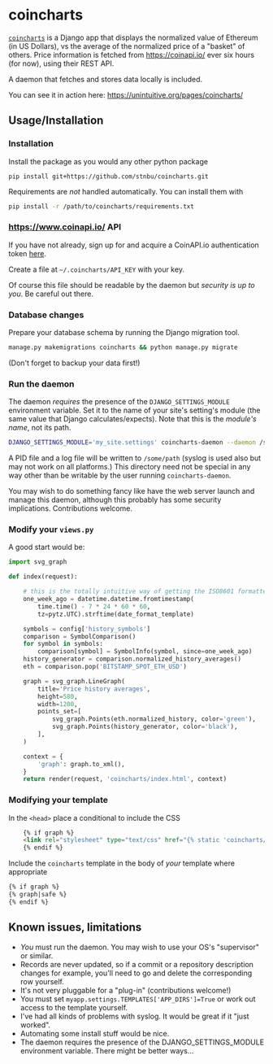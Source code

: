 
# coincharts


[`coincharts`](https://github.com/stnbu/coincharts) is a Django app that displays the normalized value of Ethereum (in US Dollars), vs the average of the normalized price of a "basket" of others. Price information is fetched from https://coinapi.io/ ever six hours (for now), using their REST API.

A daemon that fetches and stores data locally is included.

You can see it in action here: https://unintuitive.org/pages/coincharts/

## Usage/Installation

### Installation

Install the package as you would any other python package

    pip install git+https://github.com/stnbu/coincharts.git

Requirements are _not_ handled automatically. You can install them with

```bash
pip install -r /path/to/coincharts/requirements.txt
```

### https://www.coinapi.io/ API

If you have not already, sign up for and acquire a CoinAPI.io authentication token [here](https://www.coinapi.io/pricing?apikey).


Create a file at `~/.coincharts/API_KEY` with your key.

Of course this file should be readable by the daemon but *security is up to you*. Be careful out there.

### Database changes

Prepare your database schema by running the Django migration tool.

```bash
manage.py makemigrations coincharts && python manage.py migrate
```

(Don't forget to backup your data first!)

### Run the daemon

The daemon _requires_ the presence of the `DJANGO_SETTINGS_MODULE` environment variable. Set it to the name of your site's setting's module (the same value that Django calculates/expects). Note that this is the _module's name_, not its path.

```bash
DJANGO_SETTINGS_MODULE='my_site.settings' coincharts-daemon --daemon /some/path
```

A PID file and a log file will be written to `/some/path` (syslog is used also but may not work on all platforms.) This directory need not be special in any way other than be writable by the user running `coincharts-daemon`.

You may wish to do something fancy like have the web server launch and manage this daemon, although this probably has some security implications. Contributions welcome.

### Modify your `views.py`

A good start would be:

```python
import svg_graph

def index(request):

    # this is the totally intuitive way of getting the ISO8601 formatted date for one week ago UTC
    one_week_ago = datetime.datetime.fromtimestamp(
        time.time() - 7 * 24 * 60 * 60,
        tz=pytz.UTC).strftime(date_format_template)

    symbols = config['history_symbols']
    comparison = SymbolComparison()
    for symbol in symbols:
        comparison[symbol] = SymbolInfo(symbol, since=one_week_ago)
    history_generator = comparison.normalized_history_averages()
    eth = comparison.pop('BITSTAMP_SPOT_ETH_USD')

    graph = svg_graph.LineGraph(
        title='Price history averages',
        height=580,
        width=1200,
        points_set=[
            svg_graph.Points(eth.normalized_history, color='green'),
            svg_graph.Points(history_generator, color='black'),
        ],
    )

    context = {
        'graph': graph.to_xml(),
    }
    return render(request, 'coincharts/index.html', context)
```

### Modifying your template

In the `<head>` place a conditional to include the CSS

```html
	{% if graph %}
	<link rel="stylesheet" type="text/css" href="{% static 'coincharts/style.css' %}">
	{% endif %}
```

Include the `coincharts` template in the body of _your_ template where appropriate

```html
{% if graph %}
{% graph|safe %}
{% endif %}
```

Known issues, limitations
-------------------------

* _You_ must run the daemon. You may wish to use your OS's "supervisor" or similar.
* Records are never updated, so if a commit or a repository description changes for example, you'll need to go and delete the corresponding row yourself.
* It's not very pluggable for a "plug-in" (contributions welcome!)
* You must set `myapp.settings.TEMPLATES['APP_DIRS']=True` or work out access to the template yourself.
* I've had all kinds of problems with syslog. It would be great if it "just worked".
* Automating some install stuff would be nice.
* The daemon requires the presence of the DJANGO_SETTINGS_MODULE environment variable. There might be better ways...
